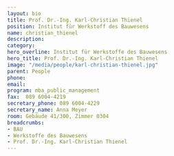 ```yaml
---
layout: bio
title: Prof. Dr.-Ing. Karl-Christian Thienel
position: Institut für Werkstoff des Bauwesens
name: christian_thienel
description: 
category: 
hero_overline: Institut für Werkstoffe des Bauwesens
hero_title: Prof. Dr.-Ing. Karl-Christian Thienel
image: "/media/people/karl-christian-thienel.jpg"
parent: People
phone: 
email: 
program: mba_public_management
fax:  089 6004-4219
secretary_phone: 089 6004-4229
secretary_name: Anna Meyer
room: Gebäude 41/300, Zimmer 0304
breadcrumbs:
- BAU
- Werkstoffe des Bauwesens
- Prof. Dr.-Ing. Karl-Christian Thienel
---
```

